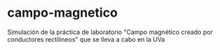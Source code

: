 campo-magnetico
===============

Simulación de la práctica de laboratorio "Campo magnético creado por conductores rectilineos" que se lleva a cabo en la UVa
